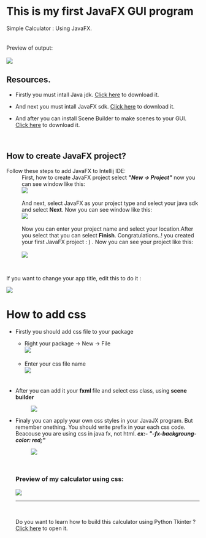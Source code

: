 # This is my first JavaFX GUI program

Simple Calculator : Using JavaFX.
<br /><br /><br />
Preview of output:
<br /><br />
<img src="https://github.com/DasunThathsara/Calculator-for-basic-calculations-JavaFX-/blob/main/img/Capture.JPG?raw=true" />
<h2>Resources.</h2>
<ul>
  <li><p>Firstly you must intall Java jdk. <a href="https://www.oracle.com/java/technologies/downloads/" target="_blank">Click here</a> to download it.</p></li>
  <li><p>And next you must intall JavaFX sdk. <a href="https://gluonhq.com/products/javafx/" target="_blank">Click here</a> to download it.</p></li>
  <li><p>And after you can install Scene Builder to make scenes to your GUI. <a href="https://gluonhq.com/products/scene-builder/" target="_blank">Click here</a> to download it.</p></li>
</ul>
<br />
<h2>How to create JavaFX project?</h2>
<dl>
    <dt>Follow these steps to add JavaFX to Intellij IDE:</<dt>
    <dd>First, how to create JavaFX project select <b><i>"New -> Project"</i></b> now you can see window like this:<br />
        <img src="https://github.com/DasunThathsara/Calculator-for-basic-calculations-JavaFX-/blob/main/img/prop%20create1.JPG?raw=true" /><br /><br />And next, select JavaFX as your project type and select your java sdk and select <b>Next</b>. Now you can see window like this:<br /><img src="https://github.com/DasunThathsara/Calculator-for-basic-calculations-JavaFX-/blob/main/img/prop%20create2.JPG?raw=true" /><br /><br />Now you can enter your project name and select your location.After you select that you can select <b>Finish</b>. Congratulations..! you created your first JavaFX project : ) . Now you can see your project like this:<br /><br /><img src="https://github.com/DasunThathsara/Calculator-for-basic-calculations-JavaFX-/blob/main/img/prop%20create3.JPG?raw=true" />
    </dd>
  </dl>
<br />
<p>If you want to change your app title, edit this to do it :</p> 
<img src="https://raw.githubusercontent.com/DasunThathsara/Calculator-for-basic-calculations-JavaFX-/main/20220403_000340.jpg" />
<br />
<h1>How to add css</h1>
<ul>
  <li>Firstly you should add css file to your package</li>
  <ul>
    <li>Right your package -> New -> File<br /><img src="https://github.com/DasunThathsara/Calculator-for-basic-calculations-JavaFX-/blob/main/img/Untitled.png?raw=true" /><br /><br /></li>
    <li>Enter your css file name<br /><img src="https://github.com/DasunThathsara/Calculator-for-basic-calculations-JavaFX-/blob/main/img/addcss.JPG?raw=true" /><br /><br /><br /></li>
  </ul>
  <li>After you can add it your <b>fxml </b>file and select css class, using <b>scene builder</b></li>
  <dl>
    <dd><img src="https://github.com/DasunThathsara/Calculator-for-basic-calculations-JavaFX-/blob/main/img/SBcsstools.JPG?raw=true" /></dd>
  </dl>
  <li>Finaly you can apply your own css styles in your JavaJX program. But remember onething. You should write prefix in your each css code. Beacouse you are using css in java fx, not html. <i><b>ex:- "-fx-backgroung-color: red;"</b></i></li>
  <dl>
    <dd><img src="https://github.com/DasunThathsara/Calculator-for-basic-calculations-JavaFX-/blob/main/img/stylecss.JPG?raw=true" /></dd>
  </dl
</ul>
<br />
<h3>Preview of my calculator using css:<br /></h3>
<img src="https://github.com/DasunThathsara/Calculator-for-basic-calculations-JavaFX-/blob/main/img/css1.JPG?raw=true" />
<hr />
<br />
<p>Do you want to learn how to build this calculator using Python Tkinter ? <a href="https://github.com/DasunThathsara/Calculator-for-basic-calculations-Using-Python-Tkinter-" target="_blank">Click here</a> to open it.</p>
